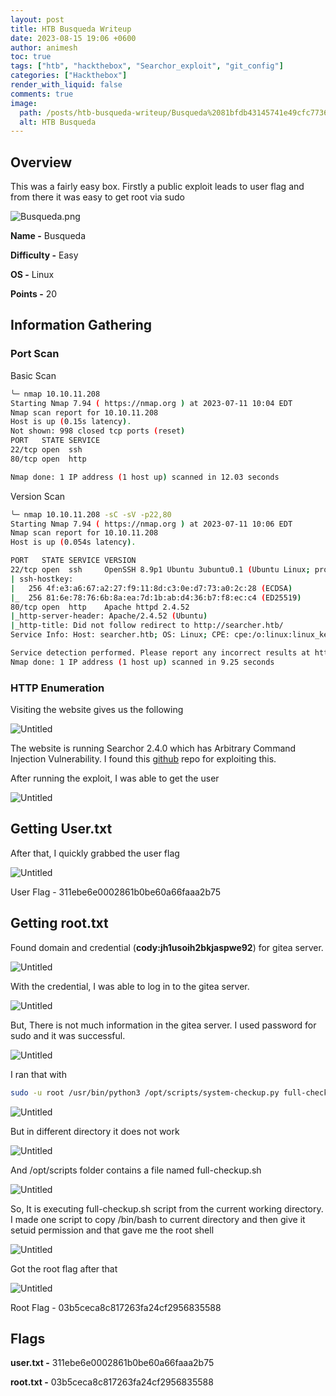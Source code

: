 ```yaml
---
layout: post
title: HTB Busqueda Writeup
date: 2023-08-15 19:06 +0600
author: animesh
toc: true
tags: ["htb", "hackthebox", "Searchor_exploit", "git_config"]
categories: ["Hackthebox"]
render_with_liquid: false
comments: true
image:
  path: /posts/htb-busqueda-writeup/Busqueda%2081bfdb43145741e49cfc773652f7ec98/Busqueda.png
  alt: HTB Busqueda
---
```


## Overview

This was a fairly easy box. Firstly a public exploit leads to user flag and from there it was easy to get root via sudo

![Busqueda.png](Busqueda%2081bfdb43145741e49cfc773652f7ec98/Busqueda.png)

**Name -** Busqueda

**Difficulty -** Easy

**OS -** Linux

**Points -** 20

## Information Gathering

### Port Scan

Basic Scan

```bash
╰─ nmap 10.10.11.208
Starting Nmap 7.94 ( https://nmap.org ) at 2023-07-11 10:04 EDT
Nmap scan report for 10.10.11.208
Host is up (0.15s latency).
Not shown: 998 closed tcp ports (reset)
PORT   STATE SERVICE
22/tcp open  ssh
80/tcp open  http

Nmap done: 1 IP address (1 host up) scanned in 12.03 seconds
```

Version Scan

```bash
╰─ nmap 10.10.11.208 -sC -sV -p22,80
Starting Nmap 7.94 ( https://nmap.org ) at 2023-07-11 10:06 EDT
Nmap scan report for 10.10.11.208
Host is up (0.054s latency).

PORT   STATE SERVICE VERSION
22/tcp open  ssh     OpenSSH 8.9p1 Ubuntu 3ubuntu0.1 (Ubuntu Linux; protocol 2.0)
| ssh-hostkey:
|   256 4f:e3:a6:67:a2:27:f9:11:8d:c3:0e:d7:73:a0:2c:28 (ECDSA)
|_  256 81:6e:78:76:6b:8a:ea:7d:1b:ab:d4:36:b7:f8:ec:c4 (ED25519)
80/tcp open  http    Apache httpd 2.4.52
|_http-server-header: Apache/2.4.52 (Ubuntu)
|_http-title: Did not follow redirect to http://searcher.htb/
Service Info: Host: searcher.htb; OS: Linux; CPE: cpe:/o:linux:linux_kernel

Service detection performed. Please report any incorrect results at https://nmap.org/submit/ .
Nmap done: 1 IP address (1 host up) scanned in 9.25 seconds
```

### **HTTP Enumeration**

Visiting the website gives us the following

![Untitled](Busqueda%2081bfdb43145741e49cfc773652f7ec98/Untitled.png)

The website is running Searchor 2.4.0 which has Arbitrary Command Injection Vulnerability. I found this [github](https://github.com/nikn0laty/Exploit-for-Searchor-2.4.0-Arbitrary-CMD-Injection) repo for exploiting this.

After running the exploit, I was able to get the user

![Untitled](Busqueda%2081bfdb43145741e49cfc773652f7ec98/Untitled%201.png)

## Getting User.txt

After that, I quickly grabbed the user flag

![Untitled](Busqueda%2081bfdb43145741e49cfc773652f7ec98/Untitled%202.png)

User Flag - 311ebe6e0002861b0be60a66faaa2b75

## Getting root.txt

Found domain and credential (**cody:jh1usoih2bkjaspwe92**) for gitea server.

![Untitled](Busqueda%2081bfdb43145741e49cfc773652f7ec98/Untitled%203.png)

With the credential, I was able to log in to the gitea server.

![Untitled](Busqueda%2081bfdb43145741e49cfc773652f7ec98/Untitled%204.png)

But, There is not much information in the gitea server. I used password for sudo and it was successful.

![Untitled](Busqueda%2081bfdb43145741e49cfc773652f7ec98/Untitled%205.png)

I ran that with

```bash
sudo -u root /usr/bin/python3 /opt/scripts/system-checkup.py full-checkup
```

![Untitled](Busqueda%2081bfdb43145741e49cfc773652f7ec98/Untitled%206.png)

But in different directory it does not work

![Untitled](Busqueda%2081bfdb43145741e49cfc773652f7ec98/Untitled%207.png)

And /opt/scripts folder contains a file named full-checkup.sh

![Untitled](Busqueda%2081bfdb43145741e49cfc773652f7ec98/Untitled%208.png)

So, It is executing full-checkup.sh script from the current working directory. I made one script to copy /bin/bash to current directory and then give it setuid permission and that gave me the root shell

![Untitled](Busqueda%2081bfdb43145741e49cfc773652f7ec98/Untitled%209.png)

Got the root flag after that

![Untitled](Busqueda%2081bfdb43145741e49cfc773652f7ec98/Untitled%2010.png)

Root Flag - 03b5ceca8c817263fa24cf2956835588

## Flags

**user.txt -** 311ebe6e0002861b0be60a66faaa2b75

**root.txt -** 03b5ceca8c817263fa24cf2956835588
